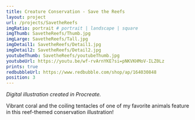 ```yaml
---
title: Creature Conservation - Save the Reefs
layout: project
url: /projects/SavetheReefs
imgRatio: portrait # portrait | landscape | square
imgThumb: SavetheReefs/Thumb.jpg
imgLarge: SavetheReefs/Tall.jpg
imgDetail1: SavetheReefs/Detail1.jpg
imgDetail2: SavetheReefs/Detail2.jpg
youtubeThumb: SavetheReefs/youtubeThumb.jpg
youtubeUrl: https://youtu.be/wf-rvArnYKE?si=pNKVKHMoV-ILZ0Lz
prints: true
redbubbleUrl: https://www.redbubble.com/shop/ap/164030848
position: 3
---
```


*Digital illustration created in Procreate.*

Vibrant coral and the coiling tentacles of one of my favorite animals feature in this reef-themed conservation illustration!